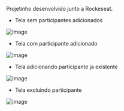 Projetinho desenvolvido junto a Rockeseat.

- Tela sem participantes adicionados
  
![image](https://github.com/user-attachments/assets/b72eb0ac-3e5f-47b8-ba19-660a6b8b51b8)

- Tela com participante adicionado
  
![image](https://github.com/user-attachments/assets/af653ce8-1831-4eec-9c1a-f03b0a5777f8)

- Tela adicionando participante ja existente
  
![image](https://github.com/user-attachments/assets/94c7cfd3-5bb7-44c6-9694-af9cf6bc5209)

- Tela excluindo participante
  
![image](https://github.com/user-attachments/assets/9a31643b-f3e0-402a-aa95-f772242db186)



